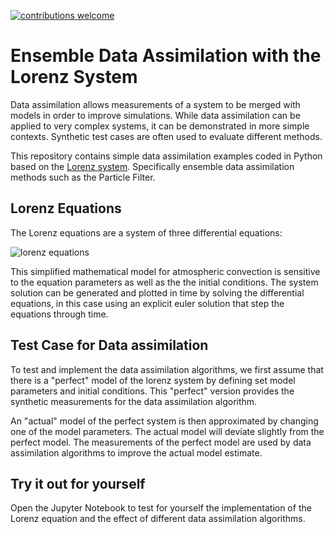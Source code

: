 [![contributions welcome](https://img.shields.io/badge/contributions-welcome-brightgreen.svg?style=flat)](https://github.com/DaveCasson/lorenz_data_assimilation/issues)

# Ensemble Data Assimilation with the Lorenz System

Data assimilation allows measurements of a system to be merged with models in order to improve simulations. While data assimilation can be applied to very complex systems, it can be demonstrated in more simple contexts. Synthetic test cases are often used to evaluate different methods.

This repository contains simple data assimilation examples coded in Python based on the [Lorenz system](https://en.wikipedia.org/wiki/Lorenz_system). Specifically ensemble data assimilation methods such as the Particle Filter.

## Lorenz Equations

The Lorenz equations are a system of three differential equations:

 ![lorenz equations](https://wikimedia.org/api/rest_v1/media/math/render/svg/7928004d58943529a7be774575a62ca436a82a7f)

This simplified mathematical model for atmospheric convection is sensitive to the equation parameters as well as the the initial conditions. The system solution can be generated and plotted in time by solving the differential equations, in this case using an explicit euler solution that step the equations through time.

## Test Case for Data assimilation

To test and implement the data assimilation algorithms, we first assume that there is a "perfect" model of the lorenz system by defining set model parameters and initial conditions. This "perfect" version provides the synthetic measurements for the data assimilation algorithm.

An "actual" model of the perfect system is then approximated by changing one of the model parameters. The actual model will deviate slightly from the perfect model. The measurements of the perfect model are used by data assimilation algorithms to improve the actual model estimate.

## Try it out for yourself

Open the Jupyter Notebook to test for yourself the implementation of the Lorenz equation and the effect of different data assimilation algorithms.
